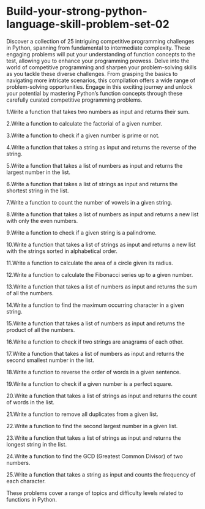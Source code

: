 # Build-your-strong-python-language-skill-problem-set-02
Discover a collection of 25 intriguing competitive programming challenges in Python, spanning from fundamental to intermediate complexity. These engaging problems will put your understanding of function concepts to the test, allowing you to enhance your programming prowess. Delve into the world of competitive programming and sharpen your problem-solving skills as you tackle these diverse challenges. From grasping the basics to navigating more intricate scenarios, this compilation offers a wide range of problem-solving opportunities. Engage in this exciting journey and unlock your potential by mastering Python’s function concepts through these carefully curated competitive programming problems.

1.Write a function that takes two numbers as input and returns their sum.

2.Write a function to calculate the factorial of a given number.

3.Write a function to check if a given number is prime or not.

4.Write a function that takes a string as input and returns the reverse of the string.

5.Write a function that takes a list of numbers as input and returns the largest number in the list.

6.Write a function that takes a list of strings as input and returns the shortest string in the list.

7.Write a function to count the number of vowels in a given string.

8.Write a function that takes a list of numbers as input and returns a new list with only the even numbers.

9.Write a function to check if a given string is a palindrome.

10.Write a function that takes a list of strings as input and returns a new list with the strings sorted in alphabetical order.

11.Write a function to calculate the area of a circle given its radius.

12.Write a function to calculate the Fibonacci series up to a given number.

13.Write a function that takes a list of numbers as input and returns the sum of all the numbers.

14.Write a function to find the maximum occurring character in a given string.

15.Write a function that takes a list of numbers as input and returns the product of all the numbers.

16.Write a function to check if two strings are anagrams of each other.

17.Write a function that takes a list of numbers as input and returns the second smallest number in the list.

18.Write a function to reverse the order of words in a given sentence.

19.Write a function to check if a given number is a perfect square.

20.Write a function that takes a list of strings as input and returns the count of words in the list.

21.Write a function to remove all duplicates from a given list.

22.Write a function to find the second largest number in a given list.

23.Write a function that takes a list of strings as input and returns the longest string in the list.

24.Write a function to find the GCD (Greatest Common Divisor) of two numbers.

25.Write a function that takes a string as input and counts the frequency of each character.

These problems cover a range of topics and difficulty levels related to functions in Python.
